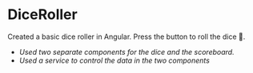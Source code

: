 # DiceRoller 

Created a basic dice roller in Angular. Press the button to roll the dice 🎲. 

- *Used two separate components for the dice and the scoreboard.* 
- *Used a service to control the data in the two components*
